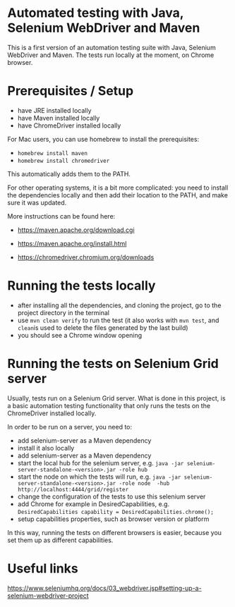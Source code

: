 # Automated testing with Java, Selenium WebDriver and Maven

This is a first version of an automation testing suite with Java, Selenium WebDriver and Maven. The tests run locally at the moment, on Chrome browser. 

# Prerequisites / Setup 

- have JRE installed locally 
- have Maven installed locally
- have ChromeDriver installed locally

For Mac users, you can use homebrew to install the prerequisites:

* `homebrew install maven`
* `homebrew install chromedriver`

This automatically adds them to the PATH. 

For other operating systems, it is a bit more complicated: you need to install the dependencies locally and then add their location to the PATH, and make sure it was updated. 

More instructions can be found here:

* https://maven.apache.org/download.cgi

* https://maven.apache.org/install.html 

* https://chromedriver.chromium.org/downloads

# Running the tests locally

* after installing all the dependencies, and cloning the project, go to the project directory in the terminal
* use `mvn clean verify` to run the test (it also works with `mvn test`, and `clean`is used to delete the files generated by the last build) 
* you should see a Chrome window opening

# Running the tests on Selenium Grid server 

Usually, tests run on a Selenium Grid server. What is done in this project, is a basic automation testing functionality that only runs the tests on the ChromeDriver installed locally. 

In order to be run on a server, you need to:
* add selenium-server as a Maven dependency
* install it also locally
* add selenium-server as a Maven dependency
* start the local hub for the selenium server, e.g. `java -jar selenium-server-standalone-<version>.jar -role hub`
* start the node on which the tests will run, e.g. `java -jar selenium-server-standalone-<version>.jar -role node  -hub http://localhost:4444/grid/register`
* change the configuration of the tests to use this selenium server  
* add Chrome for example in DesiredCapabilities, e.g. `DesiredCapabilities capability = DesiredCapabilities.chrome();` 
* setup capabilities properties, such as browser version or platform 

In this way, running the tests on different browsers is easier, because you set them up as different capabilities. 


# Useful links

https://www.seleniumhq.org/docs/03_webdriver.jsp#setting-up-a-selenium-webdriver-project
